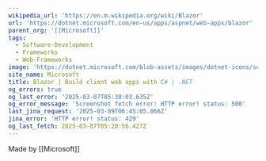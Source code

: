 ```yaml
---
wikipedia_url: 'https://en.m.wikipedia.org/wiki/Blazor'
url: 'https://dotnet.microsoft.com/en-us/apps/aspnet/web-apps/blazor'
parent_org: '[[Microsoft]]'
tags:
  - Software-Development
  - Frameworks
  - Web-Frameworks
image: 'https://dotnet.microsoft.com/blob-assets/images/dotnet-icons/square.png'
site_name: Microsoft
title: Blazor | Build client web apps with C# | .NET
og_errors: true
og_last_error: '2025-03-07T05:38:03.635Z'
og_error_message: 'Screenshot fetch error: HTTP error! status: 500'
last_jina_request: '2025-03-09T06:45:05.066Z'
jina_error: 'HTTP error! status: 429'
og_last_fetch: 2025-03-07T05:20:56.427Z
---
```


Made by [[Microsoft]]


